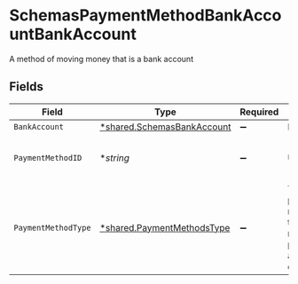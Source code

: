 # SchemasPaymentMethodBankAccountBankAccount

A method of moving money that is a bank account


## Fields

| Field                                                                     | Type                                                                      | Required                                                                  | Description                                                               | Example                                                                   |
| ------------------------------------------------------------------------- | ------------------------------------------------------------------------- | ------------------------------------------------------------------------- | ------------------------------------------------------------------------- | ------------------------------------------------------------------------- |
| `BankAccount`                                                             | [*shared.SchemasBankAccount](../../models/shared/schemasbankaccount.md)   | :heavy_minus_sign:                                                        | N/A                                                                       |                                                                           |
| `PaymentMethodID`                                                         | **string*                                                                 | :heavy_minus_sign:                                                        | UUID v4                                                                   | ec7e1848-dc80-4ab0-8827-dd7fc0737b43                                      |
| `PaymentMethodType`                                                       | [*shared.PaymentMethodsType](../../models/shared/paymentmethodstype.md)   | :heavy_minus_sign:                                                        | The payment method type that represents a payment rail and directionality |                                                                           |